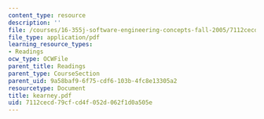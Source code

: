 ```yaml
---
content_type: resource
description: ''
file: /courses/16-355j-software-engineering-concepts-fall-2005/7112cecd79cfcd4f052d062f1d0a505e_kearney.pdf
file_type: application/pdf
learning_resource_types:
- Readings
ocw_type: OCWFile
parent_title: Readings
parent_type: CourseSection
parent_uid: 9a58baf9-6f75-cdf6-103b-4fc8e13305a2
resourcetype: Document
title: kearney.pdf
uid: 7112cecd-79cf-cd4f-052d-062f1d0a505e
---
```

